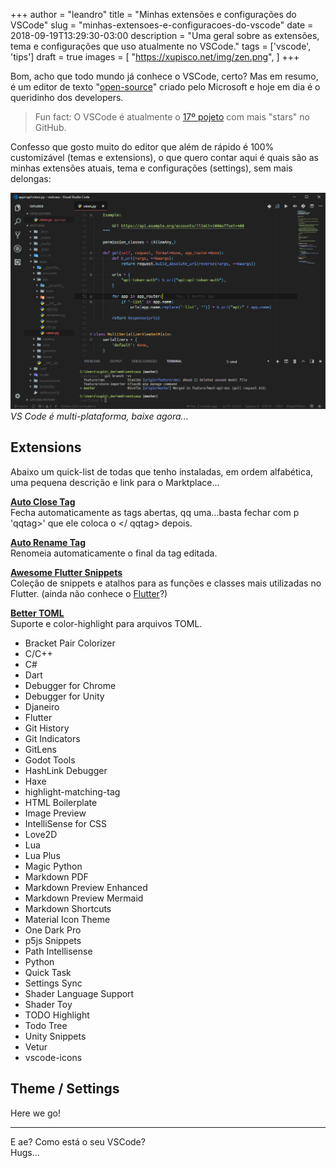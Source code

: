 +++
author = "leandro"
title = "Minhas extensões e configurações do VSCode"
slug = "minhas-extensoes-e-configuracoes-do-vscode"
date = 2018-09-19T13:29:30-03:00
description = "Uma geral sobre as extensões, tema e configurações que uso atualmente no VSCode."
tags = ['vscode', 'tips']
draft = true
images = [
    "https://xupisco.net/img/zen.png",
]
+++

Bom, acho que todo mundo já conhece o VSCode, certo? Mas em resumo, é um editor de texto "[open-source](https://github.com/Microsoft/vscode)" criado pelo Microsoft e hoje em dia é o queridinho dos developers.

> Fun fact: O VSCode é atualmente o [17º pojeto](https://github.com/search?p=2&q=stars%3A%3E1&s=stars&type=Repositories) com mais "stars" no GitHub.

Confesso que gosto muito do editor que além de rápido é 100% customizável (temas e extensions), o que quero contar aqui é quais são as minhas extensões atuais, tema e configurações (settings), sem mais delongas:

![Um screenshot bonitão do VSCode](../../static/img/posts/vscode_screenshot.png)
*VS Code é multi-plataforma, baixe agora...*

## Extensions
Abaixo um quick-list de todas que tenho instaladas, em ordem alfabética, uma pequena descrição e link para o Marktplace... 

**[Auto Close Tag][1]**  
Fecha automaticamente as tags abertas, qq uma...basta fechar com p 'qqtag>' que ele coloca o </ qqtag> depois.

**[Auto Rename Tag][2]**  
Renomeia automaticamente o final da tag editada.

**[Awesome Flutter Snippets][3]**  
Coleção de snippets e atalhos para as funções e classes mais utilizadas no Flutter. (ainda não conhece o [Flutter](https://flutter.io)?)

**[Better TOML][4]**  
Suporte e color-highlight para arquivos TOML.

- Bracket Pair Colorizer
- C/C++
- C#
- Dart
- Debugger for Chrome
- Debugger for Unity
- Djaneiro
- Flutter
- Git History
- Git Indicators
- GitLens
- Godot Tools
- HashLink Debugger
- Haxe
- highlight-matching-tag
- HTML Boilerplate
- Image Preview
- IntelliSense for CSS
- Love2D
- Lua
- Lua Plus
- Magic Python
- Markdown PDF
- Markdown Preview Enhanced
- Markdown Preview Mermaid
- Markdown Shortcuts
- Material Icon Theme
- One Dark Pro
- p5js Snippets
- Path Intellisense
- Python
- Quick Task
- Settings Sync
- Shader Language Support
- Shader Toy
- TODO Highlight
- Todo Tree
- Unity Snippets
- Vetur
- vscode-icons

## Theme / Settings

Here we go!


[//]: Links

[1]: https://marketplace.visualstudio.com/items?itemName=formulahendry.auto-close-tag
[2]: https://marketplace.visualstudio.com/items?itemName=formulahendry.auto-rename-tag
[3]: https://marketplace.visualstudio.com/items?itemName=Nash.awesome-flutter-snippets
[4]: https://marketplace.visualstudio.com/items?itemName=bungcip.better-toml


---
E ae? Como está o seu VSCode?  
Hugs...